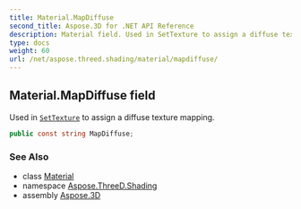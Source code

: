 ```yaml
---
title: Material.MapDiffuse
second_title: Aspose.3D for .NET API Reference
description: Material field. Used in SetTexture to assign a diffuse texture mapping
type: docs
weight: 60
url: /net/aspose.threed.shading/material/mapdiffuse/
---
```

## Material.MapDiffuse field

Used in [`SetTexture`](../settexture/) to assign a diffuse texture mapping.

```csharp
public const string MapDiffuse;
```

### See Also

* class [Material](../)
* namespace [Aspose.ThreeD.Shading](../../material/)
* assembly [Aspose.3D](../../../)


